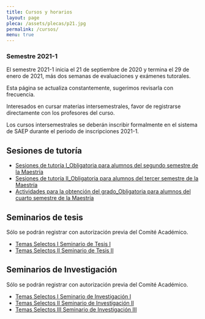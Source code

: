 ```yaml
---
title: Cursos y horarios
layout: page
pleca: /assets/plecas/p21.jpg
permalink: /cursos/
menu: true
---
```



### Semestre 2021-1

El semestre 2021-1 inicia el 21 de septiembre de 2020 y termina el 29 de enero de 2021, más dos semanas de evaluaciones y exámenes tutorales.

Esta página se actualiza constantemente, sugerimos revisarla con frecuencia.

Interesados en cursar materias intersemestrales, favor de registrarse directamente con los 
profesores del curso. 

Los cursos intersemestrales se deberán inscribir formalmente en el sistema de SAEP
durante el periodo de inscripciones 2021-1.


<!-- cursos-intersemestrales-cdmx -->
<!-- cursos-intersemestrales-morelia -->
<!-- cursos-intersemestrales-leon -->
<!-- cursos-intersemestrales-en-linea -->


<!-- cursos-obligatorios-cdmx -->
<!-- cursos-obligatorios-morelia -->
<!-- cursos-obligatorios-leon -->
<!-- cursos-obligatorios-en-linea -->

<!-- cursos-obligatorios-por-campo-cdmx -->
<!-- cursos-obligatorios-por-campo-morelia -->
<!-- cursos-obligatorios-por-campo-leon -->
<!-- cursos-obligatorios-por-campo-en-linea -->

<!-- cursos-optativos-cdmx -->
<!-- cursos-optativos-morelia -->
<!-- cursos-optativos-leon -->
<!-- cursos-optativos-en-linea -->

<!-- seminarios-de-doctorado-cdmx -->
<!-- seminarios-de-doctorado-morelia -->
<!-- seminarios-de-doctorado-en-linea -->



## Sesiones de tutoría


 - [Sesiones de tutoría I_Obligatoria para alumnos del segundo semestre de la Maestría](/cursos/sesiones_de_tutoria_i/)
 - [Sesiones de tutoría II_Obligatoria para alumnos del tercer semestre de la Maestría](/cursos/sesiones_de_tutoria_ii/)
 - [Actividades para la obtención del grado_Obligatoria para alumnos del cuarto semestre de la Maestría](/cursos/actividades_para_la_obtencion_del_grado/)


## Seminarios de tesis

Sólo se podrán registrar con autorización previa del Comité Académico.

 - [Temas Selectos I Seminario de Tesis I](/cursos/temas_selectos_i_seminario_de_tesis_i/)
 - [Temas Selectos II Seminario de Tesis II](/cursos/temas_selectos_ii_seminario_de_tesis_ii/)

## Seminarios de Investigación

Sólo se podrán registrar con autorización previa del Comité Académico.

 - [Temas Selectos I Seminario de Investigación I](/cursos/temas_selectos_i_seminario_de_investigacion_i/)
 - [Temas Selectos II Seminario de Investigación II](/cursos/temas_selectos_ii_seminario_de_investigacion_ii/)
 - [Temas Selectos III Seminario de Investigación III](/cursos/temas_selectos_iii_seminario_de_investigacion_iii/)

